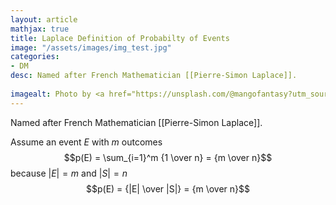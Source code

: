 ```yaml
---
layout: article
mathjax: true
title: Laplace Definition of Probabilty of Events
image: "/assets/images/img_test.jpg"
categories:
- DM
desc: Named after French Mathematician [[Pierre-Simon Laplace]].
 
imagealt: Photo by <a href="https://unsplash.com/@mangofantasy?utm_source=unsplash&utm_medium=referral&utm_content=creditCopyText">Tim Johnson</a> on <a href="https://unsplash.com/s/photos/logic?utm_source=unsplash&utm_medium=referral&utm_content=creditCopyText">Unsplash</a>
---
```

Named after French Mathematician [[Pierre-Simon Laplace]].

Assume an event $E$ with $m$ outcomes
$$p(E) = \sum_{i=1}^m {1 \over n} = {m \over n}$$
because $|E| = m$ and $|S| = n$
$$p(E) = {|E| \over |S|} = {m \over n}$$
